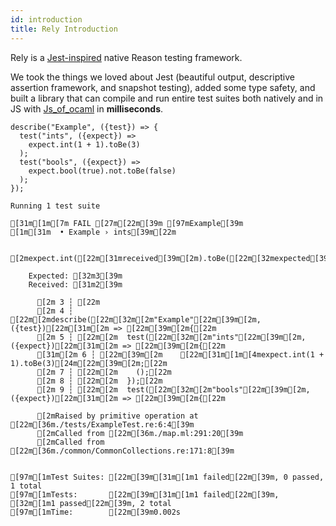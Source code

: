 ```yaml
---
id: introduction
title: Rely Introduction
---
```


Rely is a [Jest-inspired](https://jestjs.io/) native Reason testing framework.

We took the things we loved about Jest (beautiful output, descriptive assertion framework, and snapshot testing), added some type safety, and built a library that can compile and run entire test suites both natively and in JS with [Js_of_ocaml](https://ocsigen.org/js_of_ocaml/3.1.0/manual/overview) in **milliseconds**.

```reason
describe("Example", ({test}) => {
  test("ints", ({expect}) =>
    expect.int(1 + 1).toBe(3)
  );
  test("bools", ({expect}) =>
    expect.bool(true).not.toBe(false)
  );
});
```

```sh-stacked
Running 1 test suite

[31m[1m[7m FAIL [27m[22m[39m [97mExample[39m
[1m[31m  • Example › ints[39m[22m

    [2mexpect.int([22m[31mreceived[39m[2m).toBe([22m[32mexpected[39m[2m)[22m

    Expected: [32m3[39m
    Received: [31m2[39m

      [2m 3 ┆ [22m
      [2m 4 ┆ [22m[2mdescribe([22m[32m[2m"Example"[22m[39m[2m, ({test})[22m[31m[2m => [22m[39m[2m{[22m
      [2m 5 ┆ [22m[2m  test([22m[32m[2m"ints"[22m[39m[2m, ({expect})[22m[31m[2m => [22m[39m[2m{[22m
      [31m[2m 6 ┆ [22m[39m[2m    [22m[31m[1m[4mexpect.int(1 + 1).toBe(3)[24m[22m[39m[2m;[22m
      [2m 7 ┆ [22m[2m    ();[22m
      [2m 8 ┆ [22m[2m  });[22m
      [2m 9 ┆ [22m[2m  test([22m[32m[2m"bools"[22m[39m[2m, ({expect})[22m[31m[2m => [22m[39m[2m{[22m

      [2mRaised by primitive operation at [22m[36m./tests/ExampleTest.re:6:4[39m
      [2mCalled from [22m[36m./map.ml:291:20[39m
      [2mCalled from [22m[36m./common/CommonCollections.re:171:8[39m


[97m[1mTest Suites: [22m[39m[31m[1m1 failed[22m[39m, 0 passed, 1 total
[97m[1mTests:       [22m[39m[31m[1m1 failed[22m[39m, [32m[1m1 passed[22m[39m, 2 total
[97m[1mTime:        [22m[39m0.002s
```
